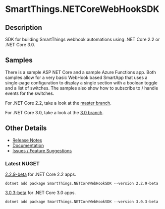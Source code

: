 # SmartThings.NETCoreWebHookSDK

## Description
SDK for building SmartThings webhook automations using .NET Core 2.2 or .NET Core 3.0.

## Samples
There is a sample ASP NET Core and a sample Azure Functions app.  Both samples allow for a very basic WebHook based SmartApp that uses a single-page configuration to display a single section with a boolean toggle and a list of switches.  The samples also show how to subscribe to / handle events for the switches.

For .NET Core 2.2, take a look at the [master branch](https://github.com/ianisms/SmartThings.NETCoreWebHookSDK/tree/master/samples).

For .NET Core 3.0, take a look at the [3.0 branch](https://github.com/ianisms/SmartThings.NETCoreWebHookSDK/tree/3.0/samples).

## Other Details
- [Release Notes](https://github.com/ianisms/SmartThings.NETCoreWebHookSDK/blob/master/docs/RELEASENOTES.md)
- [Documentation](https://ianisms.github.io/SmartThings.NETCoreWebHookSDK/)
- [Issues / Feature Suggestions](https://github.com/ianisms/SmartThings.NETCoreWebHookSDK/issues)

### Latest NUGET

[2.2.9-beta](https://www.nuget.org/packages/SmartThings.NETCoreWebHookSDK/2.2.9-beta) for .NET Core 2.2 apps.

```batch
dotnet add package SmartThings.NETCoreWebHookSDK --version 2.2.9-beta
```

[3.0.3-beta](https://www.nuget.org/packages/SmartThings.NETCoreWebHookSDK/3.0.3-beta) for .NET Core 3.0 apps.

```batch
dotnet add package SmartThings.NETCoreWebHookSDK --version 3.0.3-beta
```
